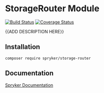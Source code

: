 # StorageRouter Module
[![Build Status](https://travis-ci.org/spryker/storage-router.svg)](https://travis-ci.org/spryker/storage-router)
[![Coverage Status](https://coveralls.io/repos/github/spryker/storage-router/badge.svg)](https://coveralls.io/github/spryker/storage-router)

{{ADD DESCRIPTION HERE}}

## Installation

```
composer require spryker/storage-router
```

## Documentation

[Spryker Documentation](https://academy.spryker.com/developing_with_spryker/module_guide/modules.html)
